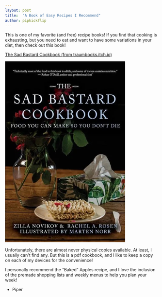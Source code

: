 ```yaml
---
layout: post
title:  "A Book of Easy Recipes I Recommend"
author: pipkickflip
---
```


This is one of my favorite (and free) recipe books! If you find that cooking is exhausting, but you need to eat and want to have some variations in your diet, then check out this book!

[The Sad Bastard Cookbook (from traumbooks.itch.io)](https://traumbooks.itch.io/the-sad-bastard-cookbook)

![Cover of "The Sad Bastard Cookbook"](/images/thesadbastardcookbookcover.jpg)

Unfortunately, there are almost never physical copies available. At least, I usually can't find any. But this is a pdf cookbook, and I like to keep a copy on each of my devices for the convenience! 

I personally recommend the “Baked” Apples recipe, and I love the inclusion of the premade shopping lists and weekly menus to help you plan your week!

- Piper